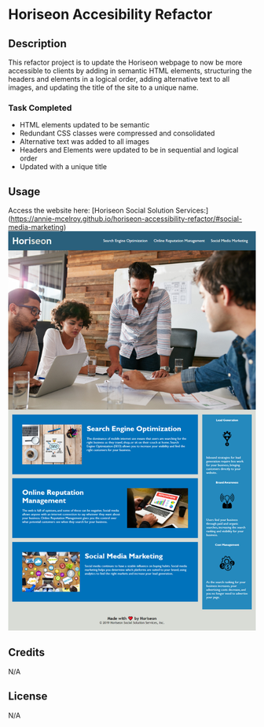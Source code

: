 # Horiseon Accesibility Refactor

## Description

This refactor project is to update the Horiseon webpage to now be more accessible to clients by adding in semantic HTML elements, structuring the headers and elements in a logical order, adding alternative text to all images, and updating the title of the site to a unique name.

### Task Completed
 - HTML elements updated to be semantic
 - Redundant CSS classes were compressed and consolidated
 - Alternative text was added to all images
 - Headers and Elements were updated to be in sequential and logical order
 - Updated with a unique title

## Usage

Access the website here: [Horiseon Social Solution Services:] (https://annie-mcelroy.github.io/horiseon-accessibility-refactor/#social-media-marketing)
![Horiseon Social Solutions Services Webpage](assets/images/screenshot.png)


## Credits

N/A

## License

N/A